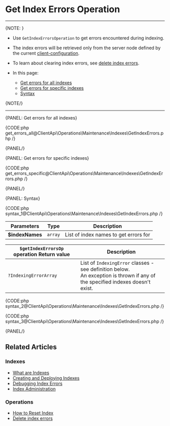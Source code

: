 # Get Index Errors Operation

---

{NOTE: }

* Use `GetIndexErrorsOperation` to get errors encountered during indexing.

* The index errors will be retrieved only from the server node defined by the current [client-configuration](../../../../client-api/configuration/load-balance/overview#client-logic-for-choosing-a-node).

* To learn about clearing index errors, see [delete index errors](../../../../client-api/operations/maintenance/indexes/delete-index-errors). 

* In this page:
    * [Get errors for all indexes](../../../../client-api/operations/maintenance/indexes/get-index-errors#get-errors-for-all-indexes)
    * [Get errors for specific indexes](../../../../client-api/operations/maintenance/indexes/get-index-errors#get-errors-for-specific-indexes)
    * [Syntax](../../../../client-api/operations/maintenance/indexes/get-index-errors#syntax)

{NOTE/}

---

{PANEL: Get errors for all indexes}

{CODE:php get_errors_all@ClientApi\Operations\Maintenance\Indexes\GetIndexErrors.php /}

{PANEL/}

{PANEL: Get errors for specific indexes}

{CODE:php get_errors_specific@ClientApi\Operations\Maintenance\Indexes\GetIndexErrors.php /}

{PANEL/}

{PANEL: Syntax}

{CODE:php syntax_1@ClientApi\Operations\Maintenance\Indexes\GetIndexErrors.php /}

| Parameters | Type | Description |
| - | - | - |
| **$indexNames** | `array` | List of index names to get errors for |

| `$getIndexErrorsOp` operation Return value | Description |
| - | - |
| `?IndexingErrorArray` | List of `IndexingError` classes - see definition below.<br>An exception is thrown if any of the specified indexes doesn't exist. |



{CODE:php syntax_2@ClientApi\Operations\Maintenance\Indexes\GetIndexErrors.php /}

{CODE:php syntax_3@ClientApi\Operations\Maintenance\Indexes\GetIndexErrors.php /}

{PANEL/}

## Related Articles

### Indexes

- [What are Indexes](../../../../indexes/what-are-indexes)
- [Creating and Deploying Indexes](../../../../indexes/creating-and-deploying)
- [Debugging Index Errors](../../../../indexes/troubleshooting/debugging-index-errors)
- [Index Administration](../../../../indexes/index-administration)

### Operations

- [How to Reset Index](../../../../client-api/operations/maintenance/indexes/reset-index)
- [Delete index errors](../../../../client-api/operations/maintenance/indexes/delete-index-errors)
